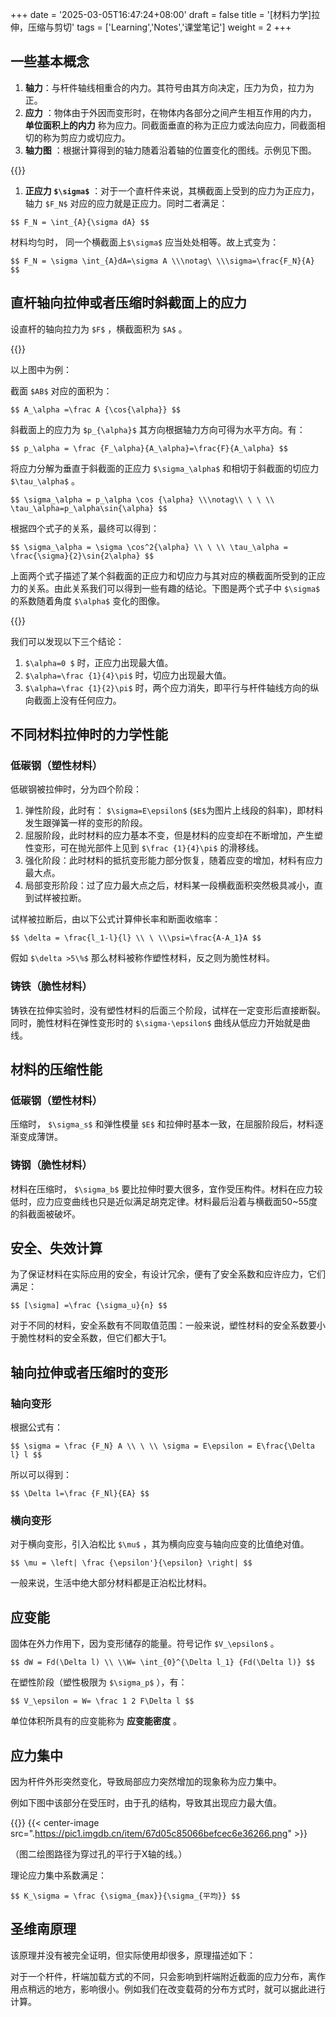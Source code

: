 
+++
date = '2025-03-05T16:47:24+08:00'
draft = false
title = '[材料力学]拉伸，压缩与剪切'
tags = ['Learning','Notes','课堂笔记']
weight = 2
+++

## 一些基本概念

1. **轴力**：与杆件轴线相重合的内力。其符号由其方向决定，压力为负，拉力为正。
2. **应力** ：物体由于外因而变形时，在物体内各部分之间产生相互作用的内力， **单位面积上的内力** 称为应力。同截面垂直的称为正应力或法向应力，同截面相切的称为剪应力或切应力。
3. **轴力图** ：根据计算得到的轴力随着沿着轴的位置变化的图线。示例见下图。

{{<center-image src="https://pic2.imge.cc/2025/03/12/67d05f4fccfee.bmp" >}}


1. **正应力 `$\sigma$`** ：对于一个直杆件来说，其横截面上受到的应力为正应力，轴力 `$F_N$` 对应的应力就是正应力。同时二者满足：

`$$
F_N = \int_{A}{\sigma dA}
$$`

材料均匀时， 同一个横截面上`$\sigma$` 应当处处相等。故上式变为：

`$$
F_N = \sigma \int_{A}dA=\sigma A \\\notag\ \\\sigma=\frac{F_N}{A}
$$`

## 直杆轴向拉伸或者压缩时斜截面上的应力

设直杆的轴向拉力为 `$F$` ，横截面积为 `$A$` 。


{{<center-image src="https://pic1.imgdb.cn/item/67d05c84066befcec6e36264.png">}}

以上图中为例：

截面 `$AB$` 对应的面积为：

`$$
A_\alpha =\frac A {\cos{\alpha}}
$$`

斜截面上的应力为 `$p_{\alpha}$` 其方向根据轴力方向可得为水平方向。有：

`$$
p_\alpha = \frac {F_\alpha}{A_\alpha}=\frac{F}{A_\alpha}
$$`

将应力分解为垂直于斜截面的正应力 `$\sigma_\alpha$` 和相切于斜截面的切应力 `$\tau_\alpha$` 。

`$$
\sigma_\alpha = p_\alpha \cos {\alpha} \\\notag\\ \ \ \\ \tau_\alpha=p_\alpha\sin{\alpha}
$$`

根据四个式子的关系，最终可以得到：

`$$
\sigma_\alpha = \sigma \cos^2{\alpha} \\ \ \\ \tau_\alpha = \frac{\sigma}{2}\sin{2\alpha}
$$`

上面两个式子描述了某个斜截面的正应力和切应力与其对应的横截面所受到的正应力的关系。由此关系我们可以得到一些有趣的结论。下图是两个式子中 `$\sigma$` 的系数随着角度 `$\alpha$` 变化的图像。

{{<center-image src="../pic/Normal stress and shear stress.bmp">}}

我们可以发现以下三个结论：

1. `$\alpha=0 $` 时，正应力出现最大值。
2. `$\alpha=\frac {1}{4}\pi$` 时，切应力出现最大值。
3. `$\alpha=\frac {1}{2}\pi$` 时，两个应力消失，即平行与杆件轴线方向的纵向截面上没有任何应力。

## 不同材料拉伸时的力学性能

### 低碳钢（塑性材料）

低碳钢被拉伸时，分为四个阶段：

1. 弹性阶段，此时有： `$\sigma=E\epsilon$` (`$E$`为图片上线段的斜率)，即材料发生跟弹簧一样的变形的阶段。
2. 屈服阶段，此时材料的应力基本不变，但是材料的应变却在不断增加，产生塑性变形，可在抛光部件上见到 `$\frac {1}{4}\pi$` 的滑移线。
3. 强化阶段：此时材料的抵抗变形能力部分恢复，随着应变的增加，材料有应力最大点。
4. 局部变形阶段：过了应力最大点之后，材料某一段横截面积突然极具减小，直到试样被拉断。

试样被拉断后，由以下公式计算伸长率和断面收缩率：

`$$
\delta = \frac{l_1-l}{l} \\ \ \\\psi=\frac{A-A_1}A
$$`

假如 `$\delta >5\%$` 那么材料被称作塑性材料，反之则为脆性材料。

### 铸铁（脆性材料）

铸铁在拉伸实验时，没有塑性材料的后面三个阶段，试样在一定变形后直接断裂。同时，脆性材料在弹性变形时的 `$\sigma-\epsilon$` 曲线从低应力开始就是曲线。

## 材料的压缩性能

### 低碳钢（塑性材料）

压缩时， `$\sigma_s$` 和弹性模量 `$E$` 和拉伸时基本一致，在屈服阶段后，材料逐渐变成薄饼。

### 铸钢（脆性材料）

材料在压缩时， `$\sigma_b$` 要比拉伸时要大很多，宜作受压构件。材料在应力较低时，应力应变曲线也只是近似满足胡克定律。材料最后沿着与横截面50~55度的斜截面被破坏。

## 安全、失效计算

为了保证材料在实际应用的安全，有设计冗余，便有了安全系数和应许应力，它们满足：

`$$
[\sigma] =\frac {\sigma_u}{n}
$$`

对于不同的材料，安全系数有不同取值范围：一般来说，塑性材料的安全系数要小于脆性材料的安全系数，但它们都大于1。

## 轴向拉伸或者压缩时的变形

### 轴向变形

根据公式有：

`$$
\sigma = \frac {F_N} A \\ \ \\ \sigma = E\epsilon = E\frac{\Delta l} l
$$`

所以可以得到：

`$$
\Delta l=\frac {F_Nl}{EA}
$$`

### 横向变形

对于横向变形，引入泊松比 `$\mu$` ，其为横向应变与轴向应变的比值绝对值。

`$$
\mu = \left| \frac {\epsilon'}{\epsilon} \right|
$$`

一般来说，生活中绝大部分材料都是正泊松比材料。

## 应变能

固体在外力作用下，因为变形储存的能量。符号记作 `$V_\epsilon$` 。

`$$
dW = Fd(\Delta l) \\ \\W= \int_{0}^{\Delta l_1} {Fd(\Delta l)}
$$`

在塑性阶段（塑性极限为 `$\sigma_p$` ），有：

`$$
V_\epsilon = W= \frac 1 2 F\Delta l
$$`

单位体积所具有的应变能称为 **应变能密度** 。

## 应力集中

因为杆件外形突然变化，导致局部应力突然增加的现象称为应力集中。

例如下图中该部分在受压时，由于孔的结构，导致其出现应力最大值。

{{<center-image src="https://pic1.imgdb.cn/item/67d05c84066befcec6e36265.png">}}
{{< center-image src=".https://pic1.imgdb.cn/item/67d05c85066befcec6e36266.png"  >}}

（图二绘图路径为穿过孔的平行于X轴的线。）

理论应力集中系数满足：

`$$
K_\sigma = \frac {\sigma_{max}}{\sigma_{平均}}
$$`

## 圣维南原理

该原理并没有被完全证明，但实际使用却很多，原理描述如下：

对于一个杆件，杆端加载方式的不同，只会影响到杆端附近截面的应力分布，离作用点稍远的地方，影响很小。例如我们在改变载荷的分布方式时，就可以据此进行计算。
